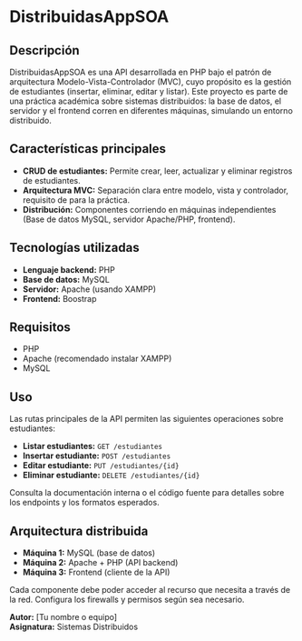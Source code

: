 # DistribuidasAppSOA

## Descripción

DistribuidasAppSOA es una API desarrollada en PHP bajo el patrón de arquitectura Modelo-Vista-Controlador (MVC), cuyo propósito es la gestión de estudiantes (insertar, eliminar, editar y listar). Este proyecto es parte de una práctica académica sobre sistemas distribuidos: la base de datos, el servidor y el frontend corren en diferentes máquinas, simulando un entorno distribuido.

## Características principales

- **CRUD de estudiantes:** Permite crear, leer, actualizar y eliminar registros de estudiantes.
- **Arquitectura MVC:** Separación clara entre modelo, vista y controlador, requisito de para la práctica.
- **Distribución:** Componentes corriendo en máquinas independientes (Base de datos MySQL, servidor Apache/PHP, frontend).

## Tecnologías utilizadas

- **Lenguaje backend:** PHP
- **Base de datos:** MySQL
- **Servidor:** Apache (usando XAMPP)
- **Frontend:** Boostrap

## Requisitos

- PHP 
- Apache (recomendado instalar XAMPP)
- MySQL

## Uso

Las rutas principales de la API permiten las siguientes operaciones sobre estudiantes:

- **Listar estudiantes:** `GET /estudiantes`
- **Insertar estudiante:** `POST /estudiantes`
- **Editar estudiante:** `PUT /estudiantes/{id}`
- **Eliminar estudiante:** `DELETE /estudiantes/{id}`

Consulta la documentación interna o el código fuente para detalles sobre los endpoints y los formatos esperados.

## Arquitectura distribuida

- **Máquina 1:** MySQL (base de datos)
- **Máquina 2:** Apache + PHP (API backend)
- **Máquina 3:** Frontend (cliente de la API)

Cada componente debe poder acceder al recurso que necesita a través de la red. Configura los firewalls y permisos según sea necesario.


**Autor:** [Tu nombre o equipo]  
**Asignatura:** Sistemas Distribuidos
